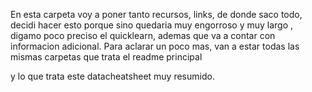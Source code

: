 En esta carpeta voy a poner tanto recursos, links, de donde saco todo, decidi hacer esto porque
sino quedaria muy engorroso y muy largo , digamo poco preciso el quicklearn, ademas que va 
a contar con informacion adicional.
Para aclarar un poco mas, van a estar todas las mismas carpetas que trata el readme principal

y lo que trata este datacheatsheet muy resumido.
